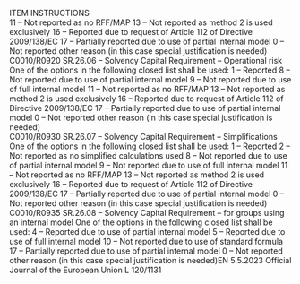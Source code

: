  
ITEM  INSTRUCTIONS  
11 – Not reported as no RFF/MAP 
13 – Not reported as method 2 is used exclusively 
16 – Reported due to request of Article 112 of Directive 2009/138/EC 
17 – Partially reported due to use of partial internal model 
0 – Not reported other reason (in this case special justification is needed)  
C0010/R0920  SR.26.06 – Solvency 
Capital Requirement – 
Operational risk  One of the options in the following closed list shall be used: 
1 – Reported 
8 – Not reported due to use of partial internal model 
9 – Not reported due to use of full internal model 
11 – Not reported as no RFF/MAP 
13 – Not reported as method 2 is used exclusively 
16 – Reported due to request of Article 112 of Directive 2009/138/EC 
17 – Partially reported due to use of partial internal model 
0 – Not reported other reason (in this case special justification is needed)  
C0010/R0930  SR.26.07 – Solvency 
Capital Requirement – 
Simplifications  One of the options in the following closed list shall be used: 
1 – Reported 
2 – Not reported as no simplified calculations used 
8 – Not reported due to use of partial internal model 
9 – Not reported due to use of full internal model 
11 – Not reported as no RFF/MAP 
13 – Not reported as method 2 is used exclusively 
16 – Reported due to request of Article 112 of Directive 2009/138/EC 
17 – Partially reported due to use of partial internal model 
0 – Not reported other reason (in this case special justification is needed)  
C0010/R0935  SR.26.08 – Solvency 
Capital Requirement – for 
groups using an internal 
model  One of the options in the following closed list shall be used: 
4 – Reported due to use of partial internal model 
5 – Reported due to use of full internal model 
10 – Not reported due to use of standard formula 
17 – Partially reported due to use of partial internal model 
0 – Not reported other reason (in this case special justification is needed)EN  5.5.2023 Official Journal of the European Union L 120/1131
